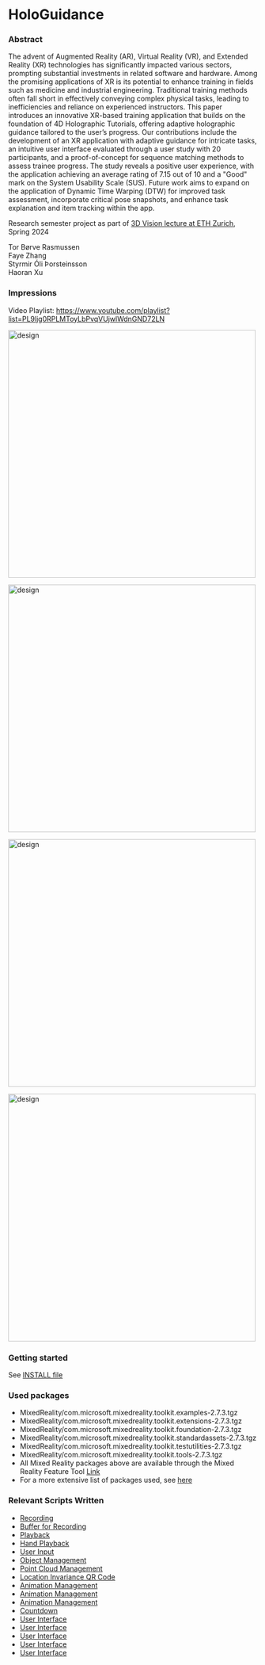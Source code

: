 # HoloGuidance

### Abstract
The advent of Augmented Reality (AR), Virtual Reality (VR), and Extended Reality (XR) technologies has significantly impacted various sectors, prompting substantial investments in related software and hardware. Among the promising applications of XR is its potential to enhance training in fields such as medicine and industrial engineering. Traditional training methods often fall short in effectively conveying complex physical tasks, leading to inefficiencies and reliance on experienced instructors. This paper introduces an innovative XR-based training application that builds on the foundation of 4D Holographic Tutorials, offering adaptive holographic guidance tailored to the user’s progress. Our contributions include the development of an XR application with adaptive guidance for intricate tasks, an intuitive user interface evaluated through a user study with 20 participants, and a proof-of-concept for sequence matching methods to assess trainee progress. The study reveals a positive user experience, with the application achieving an average rating of 7.15 out of 10 and a "Good" mark on the System Usability Scale (SUS). Future work aims to expand on the application of Dynamic Time Warping (DTW) for improved task assessment, incorporate critical pose snapshots, and enhance task explanation and item tracking within the app.


Research semester project as part of [3D Vision lecture at ETH Zurich](https://cvg.ethz.ch/lectures/3D-vision/),   
Spring 2024  

Tor Børve Rasmussen  
Faye Zhang  
Styrmir Óli Þorsteinsson  
Haoran Xu  

### Impressions
Video Playlist: https://www.youtube.com/playlist?list=PL9ljg0RPLMToyLbPvqVUjwlWdnGND72LN

<a href="https://www.youtube.com/playlist?list=PL9ljg0RPLMToyLbPvqVUjwlWdnGND72LN">
<p align="">
    <img src="https://user-images.githubusercontent.com/2311941/173391780-a71b4cdb-2424-43b2-94c7-88adbf715bb3.png" alt="design" width="500"/>
</p>
</a>

<p align="">
    <img src="https://user-images.githubusercontent.com/2311941/173393117-ee452d04-7036-42cb-8e42-98f8d6ed74b4.png" alt="design" width="500"/>
</p>
<p align="">
    <img src="https://user-images.githubusercontent.com/2311941/173393182-5babfe24-5ff0-4018-bd91-25ccce06f77a.png" alt="design" width="500"/>
</p>

<p align="">
    <img src="https://user-images.githubusercontent.com/2311941/173393240-0f3cc725-edbe-49e5-93ab-379b24478c3a.png" alt="design" width="500"/>
</p>



### Getting started
See [INSTALL file](INSTALL.md)

### Used packages
 * MixedReality/com.microsoft.mixedreality.toolkit.examples-2.7.3.tgz
 * MixedReality/com.microsoft.mixedreality.toolkit.extensions-2.7.3.tgz
 * MixedReality/com.microsoft.mixedreality.toolkit.foundation-2.7.3.tgz
 * MixedReality/com.microsoft.mixedreality.toolkit.standardassets-2.7.3.tgz
 * MixedReality/com.microsoft.mixedreality.toolkit.testutilities-2.7.3.tgz
 * MixedReality/com.microsoft.mixedreality.toolkit.tools-2.7.3.tgz
 * All Mixed Reality packages above are available through the Mixed Reality Feature Tool [Link](https://docs.microsoft.com/en-gb/windows/mixed-reality/develop/unity/welcome-to-mr-feature-tool)
 * For a more extensive list of packages used, see [here](Packages/manifest.json)

### Relevant Scripts Written
 * [Recording](Assets/Scripts/Recorder.cs)
 * [Buffer for Recording](Assets/Scripts/InputRecordingBuffer.cs)
 * [Playback](Assets/Scripts/Player.cs)
 * [Hand Playback](Assets/Scripts/RiggedHandVisualizer.cs)
 * [User Input](Assets/Scripts/InputHandler.cs)
 * [Object Management](Assets/Scripts/ObjectManager.cs)
 * [Point Cloud Management](Assets/Scripts/researchmode)
 * [Location Invariance QR Code](Assets/Scripts/QRCode)
 * [Animation Management](Assets/Scripts/AnimationList.cs)
 * [Animation Management](Assets/Scripts/AnimationWrapper.cs)
 * [Animation Management](Assets/Scripts/InputAnimation.cs)
 * [Countdown](Assets/Scripts/CountdownHandler.cs)
 * [User Interface](Assets/Scripts/FeaturesPanelVisuals.cs)
 * [User Interface](Assets/Scripts/ScrollablePagination.cs)
 * [User Interface](Assets/Scripts/SceneManagerPanel.cs)
 * [User Interface](Assets/Scripts/StepNameHandler.cs)
 * [User Interface](Assets/Scripts/UpdateObjectName.cs)

